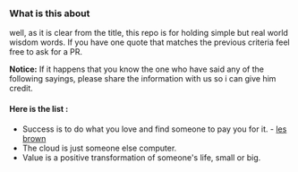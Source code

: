 ### What is this about
well, as it is clear from the title, this repo is for holding simple but real world wisdom words.
If you have one quote that matches the previous criteria feel free to ask for a PR.


**Notice:** If it happens that you know the one who have said any of the following sayings,
please share the information with us so i can give him credit.

#### Here is the list :

* Success is to do what you love and find someone to pay you for it. - [ les brown ](https://en.wikipedia.org/wiki/Les_Brown_(speaker))
* The cloud is just someone else computer.
* Value is a positive transformation of someone's life, small or big.


